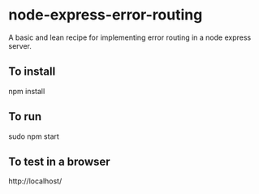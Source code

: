 # node-express-error-routing
A basic and lean recipe for implementing error routing in a node express server.

To install
-
npm install

To run
-
sudo npm start

To test in a browser
-
http://localhost/
